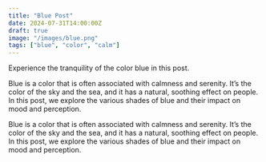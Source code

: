 ```yaml
---
title: "Blue Post"
date: 2024-07-31T14:00:00Z
draft: true
image: "/images/blue.png"
tags: ["blue", "color", "calm"]
---
```



Experience the tranquility of the color blue in this post.


Blue is a color that is often associated with calmness and serenity. It’s the color of the sky and the sea, and it has a natural, soothing effect on people. In this post, we explore the various shades of blue and their impact on mood and perception.


Blue is a color that is often associated with calmness and serenity. It’s the color of the sky and the sea, and it has a natural, soothing effect on people. In this post, we explore the various shades of blue and their impact on mood and perception.
